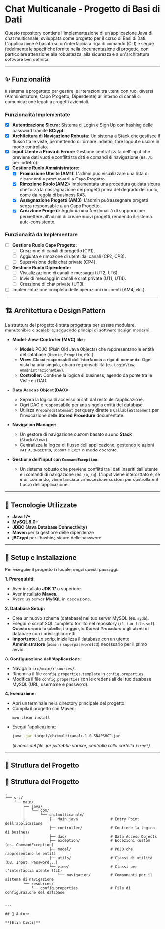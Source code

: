 # Chat Multicanale - Progetto di Basi di Dati

Questo repository contiene l'implementazione di un'applicazione Java di chat multicanale, sviluppata come progetto per il corso di Basi di Dati. L'applicazione è basata su un'interfaccia a riga di comando (CLI) e segue fedelmente le specifiche fornite nella documentazione di progetto, con particolare attenzione alla robustezza, alla sicurezza e a un'architettura software ben definita.

---

## ✨ Funzionalità

Il sistema è progettato per gestire le interazioni tra utenti con ruoli diversi (Amministratore, Capo Progetto, Dipendente) all'interno di canali di comunicazione legati a progetti aziendali.

### Funzionalità Implementate
- [x] **Autenticazione Sicura:** Sistema di Login e Sign Up con hashing delle password tramite **BCrypt**.
- [x] **Architettura di Navigazione Robusta:** Un sistema a Stack che gestisce il flusso tra le viste, permettendo di tornare indietro, fare logout e uscire in modo controllato.
- [x] **Input Utente a Prova di Errore:** Gestione centralizzata dell'input che previene dati vuoti e conflitti tra dati e comandi di navigazione (es. `/b` per indietro).
- [x] **Gestione Ruolo Amministratore:**
    - [x] **Promozione Utente (AM1):** L'admin può visualizzare una lista di dipendenti e promuoverli a Capo Progetto.
    - [x] **Rimozione Ruolo (AM2):** Implementata una procedura guidata sicura che forza la riassegnazione dei progetti prima del degrado del ruolo, come da regola di business RA3.
    - [x] **Assegnazione Progetti (AM3):** L'admin può assegnare progetti senza responsabile a un Capo Progetto.
    - [x] **Creazione Progetti:** Aggiunta una funzionalità di supporto per permettere all'admin di creare nuovi progetti, rendendo il sistema auto-consistente.

### Funzionalità da Implementare
- [ ] **Gestione Ruolo Capo Progetto:**
    - [ ] Creazione di canali di progetto (CP1).
    - [ ] Aggiunta e rimozione di utenti dai canali (CP2, CP3).
    - [ ] Supervisione delle chat private (CP4).
- [ ] **Gestione Ruolo Dipendente:**
    - [ ] Visualizzazione di canali e messaggi (UT2, UT6).
    - [ ] Invio di messaggi in canali e chat private (UT1, UT4).
    - [ ] Creazione di chat private (UT3).
- [ ] Implementazione completa delle operazioni rimanenti (AM4, etc.).

---

## 🏗️ Architettura e Design Pattern

La struttura del progetto è stata progettata per essere modulare, manutenibile e scalabile, seguendo principi di software design moderni.

- **Model-View-Controller (MVC) like:**
    - **Model:** POJO (Plain Old Java Objects) che rappresentano le entità del database (`Utente`, `Progetto`, etc.).
    - **View:** Classi responsabili dell'interfaccia a riga di comando. Ogni vista ha una singola, chiara responsabilità (es. `LoginView`, `AmministrazioneView`).
    - **Controller:** Contiene la logica di business, agendo da ponte tra le Viste e i DAO.

- **Data Access Object (DAO):**
    - Separa la logica di accesso ai dati dal resto dell'applicazione.
    - Ogni DAO è responsabile per una singola entità del database.
    - Utilizza `PreparedStatement` per query dirette e `CallableStatement` per l'invocazione delle **Stored Procedure** documentate.

- **Navigation Manager:**
    - Un gestore di navigazione custom basato su uno **Stack** (`Stack<View>`).
    - Centralizza la logica di flusso dell'applicazione, gestendo le azioni `VAI_A`, `INDIETRO`, `LOGOUT` e `EXIT` in modo coerente.

- **Gestione dell'Input con `CommandException`:**
    - Un sistema robusto che previene conflitti tra i dati inseriti dall'utente e i comandi di navigazione (es. `/b`, `/q`). L'input viene intercettato e, se è un comando, viene lanciata un'eccezione custom per controllare il flusso dell'applicazione.

---

## 🔧 Tecnologie Utilizzate

- **Java 17+**
- **MySQL 8.0+**
- **JDBC (Java Database Connectivity)**
- **Maven** per la gestione delle dipendenze
- **jBCrypt** per l'hashing sicuro delle password

---

## 🚀 Setup e Installazione

Per eseguire il progetto in locale, segui questi passaggi:

**1. Prerequisiti:**
   - Aver installato **JDK 17** o superiore.
   - Aver installato **Maven**.
   - Avere un server **MySQL** in esecuzione.

**2. Database Setup:**
   - Crea un nuovo schema (database) nel tuo server MySQL (es. `mydb`).
   - Esegui lo script SQL completo fornito nel repository (`il_tuo_file.sql`). Questo creerà le tabelle, i trigger, le Stored Procedure e gli utenti di database con i privilegi corretti.
   - **Importante:** Lo script inizializza il database con un utente **Amministratore** (`admin` / `superpassword123`) necessario per il primo avvio.

**3. Configurazione dell'Applicazione:**
   - Naviga in `src/main/resources/`.
   - Rinomina il file `config.properties.template` in `config.properties`.
   - Modifica il file `config.properties` con le credenziali del tuo database MySQL (URL, username e password).

**4. Esecuzione:**
   - Apri un terminale nella directory principale del progetto.
   - Compila il progetto con Maven:
     ```bash
     mvn clean install
     ```
   - Esegui l'applicazione:
     ```bash
     java -jar target/chatmulticanale-1.0-SNAPSHOT.jar 
     ```
     *(il nome del file .jar potrebbe variare, controlla nella cartella `target`)*

---

## 📂 Struttura del Progetto
## 📂 Struttura del Progetto

```plaintext
.
└── src/
    └── main/
        ├── java/
        │   └── com/
        │       └── chatmulticanale/
        │           ├── Main.java               # Entry Point dell'applicazione
        │           ├── controller/             # Contiene la logica di business
        │           ├── dao/                    # Data Access Objects
        │           ├── exception/              # Eccezioni custom (es. CommandException)
        │           ├── model/                  # POJO che rappresentano le entità
        │           ├── utils/                  # Classi di utilità (DB, Input, Password...)
        │           └── view/                   # Classi per l'interfaccia utente (CLI)
        │               └── navigation/         # Componenti per il sistema di navigazione
        └── resources/
            └── config.properties               # File di configurazione del database


---

## 👤 Autore

**[Elia Cinti]**
